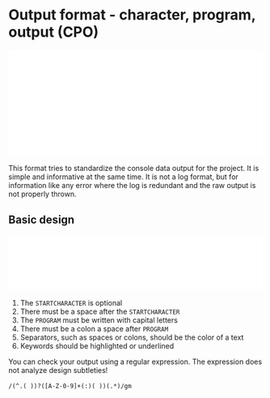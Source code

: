 # Output format - character, program, output (CPO)

<p align="center">
  <img alt="Example" src="./assets/example.svg"/>
</p>

This format tries to standardize the console data output for the project. It is simple and informative at the same time. It is not a log format, but for information like any error where the log is redundant and the raw output is not properly thrown.

## Basic design

<p align="center">
  <img alt="Example" src="./assets/design.svg"/>
</p>

1. The `STARTCHARACTER` is optional
2. There must be a space after the `STARTCHARACTER`
3. The `PROGRAM` must be written with capital letters
4. There must be a colon a space after `PROGRAM`
5. Separators, such as spaces or colons, should be the color of a text
6. Keywords should be highlighted or underlined

You can check your output using a regular expression.
The expression does not analyze design subtleties!

```regexp
/(^.( ))?([A-Z-0-9]+(:)( ))(.*)/gm
```
